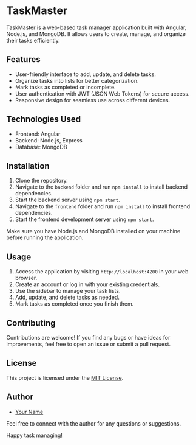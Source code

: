 # TaskMaster

TaskMaster is a web-based task manager application built with Angular, Node.js, and MongoDB. It allows users to create, manage, and organize their tasks efficiently.

## Features

- User-friendly interface to add, update, and delete tasks.
- Organize tasks into lists for better categorization.
- Mark tasks as completed or incomplete.
- User authentication with JWT (JSON Web Tokens) for secure access.
- Responsive design for seamless use across different devices.

## Technologies Used

- Frontend: Angular
- Backend: Node.js, Express
- Database: MongoDB

## Installation

1. Clone the repository.
2. Navigate to the `backend` folder and run `npm install` to install backend dependencies.
3. Start the backend server using `npm start`.
4. Navigate to the `frontend` folder and run `npm install` to install frontend dependencies.
5. Start the frontend development server using `npm start`.

Make sure you have Node.js and MongoDB installed on your machine before running the application.

## Usage

1. Access the application by visiting `http://localhost:4200` in your web browser.
2. Create an account or log in with your existing credentials.
3. Use the sidebar to manage your task lists.
4. Add, update, and delete tasks as needed.
5. Mark tasks as completed once you finish them.

## Contributing

Contributions are welcome! If you find any bugs or have ideas for improvements, feel free to open an issue or submit a pull request.

## License

This project is licensed under the [MIT License](LICENSE).

## Author

- [Your Name](https://github.com/yourusername)

Feel free to connect with the author for any questions or suggestions.

Happy task managing!
